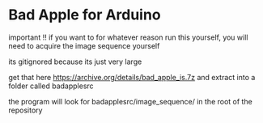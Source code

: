 # Bad Apple for Arduino
important !!
if you want to for whatever reason run this yourself, you will need to acquire the image sequence yourself

its gitignored because its just very large

get that here https://archive.org/details/bad_apple_is.7z and extract into a folder called badapplesrc

the program will look for badapplesrc/image_sequence/ in the root of the repository